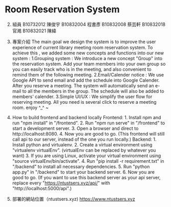 # Room Reservation System

2. 組員
     B10732012 陳俊宇
     B10832004 程書彥
     B10832008 蔡芸軒
     B10832018 官澔
     B10832021 陳緯

3. 專案介紹
     The main goal we design the system is to improve the user experience of current library meeting room reservation system.
     To achieve this , we added some new concepts and functions into our new system :
     1.Grouping system : 
          We introduce a new concept "Group" into the reservation system. Add your team members into 
          your own group so you can easily track who is in the meeting, and also convenient to 
          remind them of the following meeting.
     2.Email/Calender notice : 
          We use Google API to send email and add the schedule into Google Calender. 
          After you reserve a meeting. The system will automatically send an e-mail to all the members in the group.
          The schedule will also be added to members' calender.
     3.Simple UI/UX : 
          We simplify the user flow for reserving meeting. All you need is several click to reserve a meeting room. 
     enjoy ^_^ ~

5. How to build frontend and backend locally
     Frontend: 
          1. Install npm and run "npm install" in "/frontend". 
          2. Run "npm run serve" in "/frontend" to start a development server. 
          3. Open a browser and direct to http://localhost:8080. 
          4. Now you are good to go. 
          (This frontend will still call api to our server, instead of the one you run locally.)
     Backend: 
          1. Install python and virtualenv. 
          2. Create a virtual environment using "virtualenv virtualEnv". (virtualEnv can be replaced by whatever you want)
          3. If you are using Linux, activate your virtual environment using "source virtualEnv/bin/activate". 
          4. Run "pip install -r requirement.txt" in "/backend" to install all necessary dependencies. 
          5. Run "python app.py" in "/backend" to start your backend server. 
          6. Now you are good to go. 
          (If you want to use this backend server as your api server, replace every "https://ntustsers.xyz/api/" with "http://localhost:5000/api".)

6. 部署的網站位置（ntustsers.xyz)
     https://www.ntustsers.xyz
